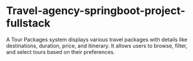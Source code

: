 # Travel-agency-springboot-project-fullstack
A Tour Packages system displays various travel packages with details like destinations, duration, price, and itinerary. It allows users to browse, filter, and select tours based on their preferences.
